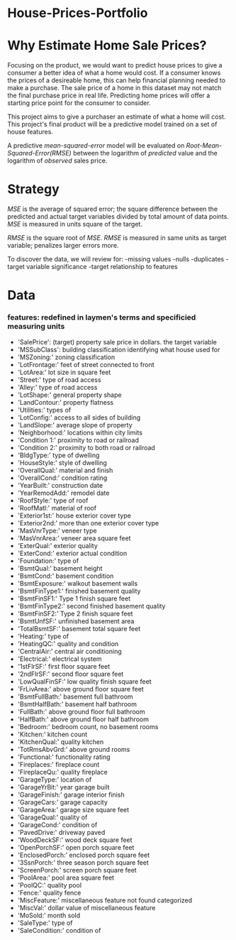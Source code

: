 # House-Prices-Portfolio


# Why Estimate Home Sale Prices?

Focusing on the product, we would want to predict house prices to give a consumer a better idea of what a home would cost. If a consumer knows the prices of a desireable home, this can help financial planning needed to make a purchase. The sale price of a home in this dataset may not match the final purchase price in real life. Predicting home prices will offer a starting price point for the consumer to consider.

This project aims to give a purchaser an estimate of what a home will cost. This project's final product will be a predictive model trained on a set of house features.

A predictive _mean-squared-error_ model will be evaluated on _Root-Mean-Squared-Error(RMSE)_ between the logarithm of _predicted_ value and the logarithm of _observed_ sales price.

# Strategy

_MSE_ is the average of squared error; the square difference between the predicted and actual target variables divided by total amount of data points. _MSE_ is measured in units square of the target.

_RMSE_ is the square root of _MSE_. _RMSE_ is measured in same units as target variable; penalizes larger errors more.

To discover the data, we will review for:
-missing values
-nulls
-duplicates
-target variable significance
-target relationship to features

# Data

### features: redefined in laymen's terms and specificied measuring units

- 'SalePrice': (target) property sale price in dollars. the target variable
- 'MSSubClass': building classification identifying what house used for
- 'MSZoning:' zoning classification
- 'LotFrontage:' feet of street connected to front
- 'LotArea:' lot size in square feet
- 'Street:' type of road access
- 'Alley:' type of road access
- 'LotShape:' general property shape
- 'LandContour:' property flatness
- 'Utilities:' types of
- 'LotConfig:' access to all sides of building
- 'LandSlope:' average slope of property
- 'Neighborhood:' locations within city limits
- 'Condition 1:' proximity to road or railroad
- 'Condition 2:' proximity to both road or railroad
- 'BldgType:' type of dwelling
- 'HouseStyle:' style of dwelling
- 'OverallQual:' material and finish
- 'OverallCond:' condition rating
- 'YearBuilt:' construction date
- 'YearRemodAdd:' remodel date
- 'RoofStyle:' type of roof
- 'RoofMatl:' material of roof
- 'Exterior1st:' house exterior cover type
- 'Exterior2nd:' more than one exterior cover type
- 'MasVnrType:' veneer type
- 'MasVnrArea:' veneer area square feet
- 'ExterQual:' exterior quality
- 'ExterCond:' exterior actual condition
- 'Foundation:' type of
- 'BsmtQual:' basement height
- 'BsmtCond:' basement condition
- 'BsmtExposure:' walkout basement walls
- 'BsmtFinType1:' finished basement quality
- 'BsmtFinSF1:' Type 1 finish square feet
- 'BsmtFinType2:' second finished basement quality
- 'BsmtFinSF2:' Type 2 finish square feet
- 'BsmtUnfSF:' unfinished basement area
- 'TotalBsmtSF:' basement total square feet
- 'Heating:' type of
- 'HeatingQC:' quality and condition
- 'CentralAir:' central air conditioning
- 'Electrical:' electrical system
- '1stFlrSF:' first floor square feet
- '2ndFlrSF:' second floor square feet
- 'LowQualFinSF:' low quality finish square feet
- 'FrLivArea:' above ground floor square feet
- 'BsmtFullBath:' basement full bathroom
- 'BsmtHalfBath:' basement half bathroom
- 'FullBath:' above ground floor full bathroom
- 'HalfBath:' above ground floor half bathroom
- 'Bedroom:' bedroom count, no basement rooms
- 'Kitchen:' kitchen count
- 'KitchenQual:' quality kitchen
- 'TotRmsAbvGrd:' above ground rooms
- 'Functional:' functionality rating
- 'Fireplaces:' fireplace count
- 'FireplaceQu:' quality fireplace
- 'GarageType:' location of
- 'GarageYrBit:' year garage built
- 'GarageFinish:' garage interior finish
- 'GarageCars:' garage capacity
- 'GarageArea:' garage size square feet
- 'GarageQual:' quality of
- 'GarageCond:' condition of
- 'PavedDrive:' driveway paved
- 'WoodDeckSF:' wood deck square feet
- 'OpenPorchSF:' open porch square feet
- 'EnclosedPorch:' enclosed porch square feet
- '3SsnPorch:' three season porch square feet
- 'ScreenPorch:' screen porch square feet
- 'PoolArea:' pool area square feet
- 'PoolQC:' quality pool
- 'Fence:' quality fence
- 'MiscFeature:' miscellaneous feature not found categorized
- 'MiscVal:' dollar value of miscellaneous feature
- 'MoSold:' month sold
- 'SaleType:' type of
- 'SaleCondition:' condition of






